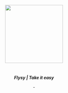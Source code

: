 <p align="center">
<img src="https://github.com/user-attachments/assets/690bc985-3570-4d79-8680-40d76cfc0ad3" height="190">
</p>

<h1 align="center">
</h1>
<p align="center"><i><b> Flysy | Take it easy </b></i></p>
<p align="center"><i><b>  </b></i></p>
<p align="center">
- 
<p>

